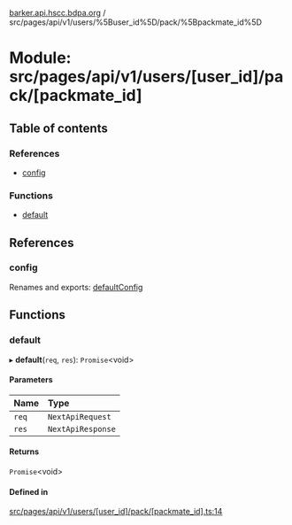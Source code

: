 [barker.api.hscc.bdpa.org][1] /
src/pages/api/v1/users/%5Buser_id%5D/pack/%5Bpackmate_id%5D

# Module: src/pages/api/v1/users/\[user_id]/pack/\[packmate_id]

## Table of contents

### References

- [config][2]

### Functions

- [default][3]

## References

### config

Renames and exports: [defaultConfig][4]

## Functions

### default

▸ **default**(`req`, `res`): `Promise`\<void>

#### Parameters

| Name  | Type              |
| :---- | :---------------- |
| `req` | `NextApiRequest`  |
| `res` | `NextApiResponse` |

#### Returns

`Promise`\<void>

#### Defined in

[src/pages/api/v1/users/\[user_id\]/pack/\[packmate_id\].ts:14][5]

[1]: ../README.md
[2]: src_pages_api_v1_users__user_id__pack__packmate_id_.md#config
[3]: src_pages_api_v1_users__user_id__pack__packmate_id_.md#default
[4]: src_backend_middleware.md#defaultconfig

[5]:
https://github.com/nhscc/barker.api.hscc.bdpa.org/blob/b8087e9/src/pages/api/v1/users/[user_id]/pack/[packmate_id].ts#L14
